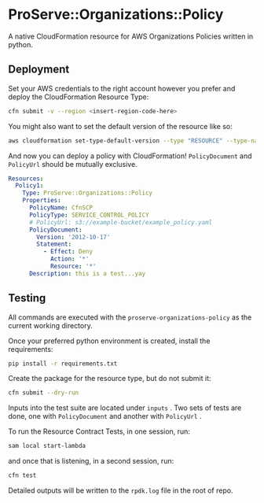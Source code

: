 # ProServe::Organizations::Policy

A native CloudFormation resource for AWS Organizations Policies written in python.

## Deployment

Set your AWS credentials to the right account however you prefer and deploy the CloudFormation Resource Type:

```sh
cfn submit -v --region <insert-region-code-here>
```

You might also want to set the default version of the resource like so:

```sh
aws cloudformation set-type-default-version --type "RESOURCE" --type-name "ProServe::Organizations::Policy" --version-id "00000001"
```

And now you can deploy a policy with CloudFormation! `PolicyDocument` and `PolicyUrl` should be mutually exclusive.

```yaml
Resources:
  Policy1:
    Type: ProServe::Organizations::Policy
    Properties:
      PolicyName: CfnSCP
      PolicyType: SERVICE_CONTROL_POLICY
      # PolicyUrl: s3://example-bucket/example_policy.yaml
      PolicyDocument:
        Version: '2012-10-17'
        Statement:
          - Effect: Deny
            Action: '*'
            Resource: '*'
      Description: this is a test...yay

```

## Testing

All commands are executed with the `proserve-organizations-policy` as the current working directory.

Once your preferred python environment is created, install the requirements:

```sh
pip install -r requirements.txt
```

Create the package for the resource type, but do not submit it:

```sh
cfn submit --dry-run
```

Inputs into the test suite are located under `inputs` . Two sets of tests are done, one with `PolicyDocument` and another with `PolicyUrl` .

To run the Resource Contract Tests, in one session, run:

```sh
sam local start-lambda
```

and once that is listening, in a second session, run:

```sh
cfn test
```

Detailed outputs will be written to the `rpdk.log` file in the root of repo.
